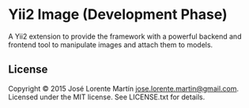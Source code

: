 Yii2 Image (Development Phase)
==============================

A Yii2 extension to provide the framework with a powerful backend and frontend 
tool to manipulate images and attach them to models. 

## License 
Copyright &copy; 2015 José Lorente Martín <jose.lorente.martin@gmail.com>.
Licensed under the MIT license. See LICENSE.txt for details.